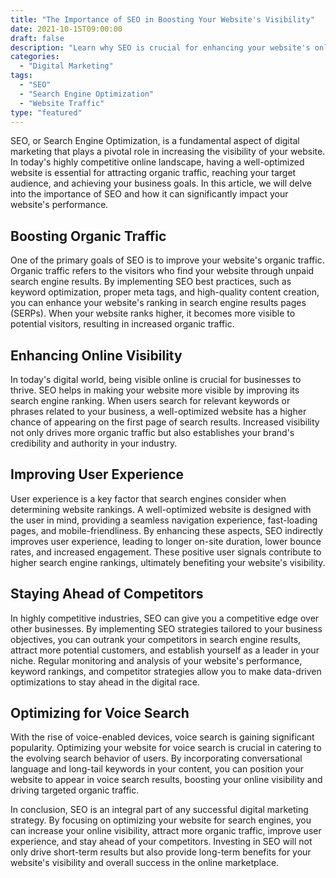 ```yaml
---
title: "The Importance of SEO in Boosting Your Website's Visibility"
date: 2021-10-15T09:00:00
draft: false
description: "Learn why SEO is crucial for enhancing your website's online presence and driving organic traffic."
categories:
  - "Digital Marketing"
tags:
  - "SEO"
  - "Search Engine Optimization"
  - "Website Traffic"
type: "featured"
---
```


SEO, or Search Engine Optimization, is a fundamental aspect of digital marketing that plays a pivotal role in increasing the visibility of your website. In today's highly competitive online landscape, having a well-optimized website is essential for attracting organic traffic, reaching your target audience, and achieving your business goals. In this article, we will delve into the importance of SEO and how it can significantly impact your website's performance.

## Boosting Organic Traffic

One of the primary goals of SEO is to improve your website's organic traffic. Organic traffic refers to the visitors who find your website through unpaid search engine results. By implementing SEO best practices, such as keyword optimization, proper meta tags, and high-quality content creation, you can enhance your website's ranking in search engine results pages (SERPs). When your website ranks higher, it becomes more visible to potential visitors, resulting in increased organic traffic.

## Enhancing Online Visibility

In today's digital world, being visible online is crucial for businesses to thrive. SEO helps in making your website more visible by improving its search engine ranking. When users search for relevant keywords or phrases related to your business, a well-optimized website has a higher chance of appearing on the first page of search results. Increased visibility not only drives more organic traffic but also establishes your brand's credibility and authority in your industry.

## Improving User Experience

User experience is a key factor that search engines consider when determining website rankings. A well-optimized website is designed with the user in mind, providing a seamless navigation experience, fast-loading pages, and mobile-friendliness. By enhancing these aspects, SEO indirectly improves user experience, leading to longer on-site duration, lower bounce rates, and increased engagement. These positive user signals contribute to higher search engine rankings, ultimately benefiting your website's visibility.

## Staying Ahead of Competitors

In highly competitive industries, SEO can give you a competitive edge over other businesses. By implementing SEO strategies tailored to your business objectives, you can outrank your competitors in search engine results, attract more potential customers, and establish yourself as a leader in your niche. Regular monitoring and analysis of your website's performance, keyword rankings, and competitor strategies allow you to make data-driven optimizations to stay ahead in the digital race.

## Optimizing for Voice Search

With the rise of voice-enabled devices, voice search is gaining significant popularity. Optimizing your website for voice search is crucial in catering to the evolving search behavior of users. By incorporating conversational language and long-tail keywords in your content, you can position your website to appear in voice search results, boosting your online visibility and driving targeted organic traffic.

In conclusion, SEO is an integral part of any successful digital marketing strategy. By focusing on optimizing your website for search engines, you can increase your online visibility, attract more organic traffic, improve user experience, and stay ahead of your competitors. Investing in SEO will not only drive short-term results but also provide long-term benefits for your website's visibility and overall success in the online marketplace.
